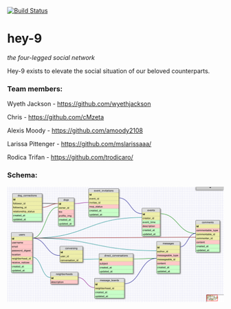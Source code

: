 [![Build Status](https://travis-ci.org/chi-cicadas-2015/hey-9.svg?branch=master)](https://travis-ci.org/chi-cicadas-2015/hey-9)

# hey-9
*the four-legged social network*

Hey-9 exists to elevate the social situation of our beloved counterparts.

### Team members:

Wyeth Jackson - https://github.com/wyethjackson

Chris - https://github.com/cMzeta

Alexis Moody - https://github.com/amoody2108

Larissa Pittenger - https://github.com/mslarissaaa/

Rodica Trifan - https://github.com/trodicaro/

### Schema: 

![Schema](database_schema5.png)
